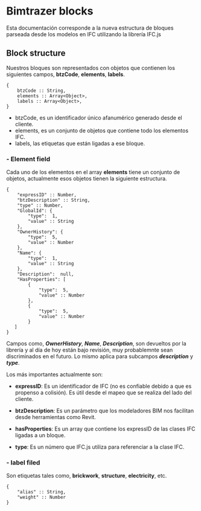 # Bimtrazer blocks
Esta documentación corresponde a la nueva estructura de bloques parseada desde los modelos en IFC utilizando la librería IFC.js

## Block structure

Nuestros bloques son representados con objetos que contienen los siguientes campos, **btzCode**, **elements**, **labels**.

```JS
{
	btzCode :: String,
	elements :: Array<Object>,
	labels :: Array<Object>,
}
```
- btzCode, es un identificador único afanumérico generado desde el cliente.
- elements, es un conjunto de objetos que contiene todo los elementos IFC.
- labels, las etiquetas que están ligadas a ese bloque.  

### - Element field
Cada uno de los elementos en el array **elements** tiene un conjunto de objetos, actualmente esos objetos tienen la siguiente estructura.

```JS
{
	"expressID" :: Number,
	"btzDescription" :: String,
	"type" :: Number,
	"GlobalId": {
		"type":  1,
		"value" :: String
	},
	"OwnerHistory": {
		"type":  5,
		"value" :: Number
	},
	"Name": {
		"type":  1,
		"value" :: String
	},
	"Description":  null,
	"HasProperties": [
		{
			"type":  5,
			"value" :: Number
		},
		{
			"type":  5,
			"value" :: Number
		}
   ]
}
```
Campos como, _**OwnerHistory**_,  _**Name**_, _**Description**_, son devueltos por la librería y al día de hoy están bajo revisión, muy probablemnte sean discriminados en el futuro. Lo mismo aplica para subcampos _**description**_ y _**type**_.

Los más importantes actualmente son:
- **expressID**: Es un identificador de IFC (no es confiable debido a que es propenso a colisión). Es útil desde el mapeo que se realiza del lado del cliente.

- **btzDescription**: Es un parámetro que los modeladores BIM nos facilitan desde herramientas como Revit.

- **hasProperties**: Es un array que contiene los expressID de las clases IFC ligadas a un bloque.

- **type**: Es un número que IFC.js utiliza para referenciar a la clase IFC.

### - label filed

Son etiquetas tales como, **brickwork**, **structure**, **electricity**, etc.

```JS
{
	"alias" :: String,
	"weight" :: Number
}
```
